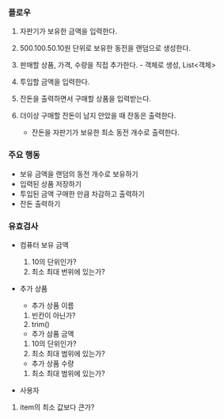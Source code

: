 ### 플로우
1. 자판기가 보유한 금액을 입력한다.
2. 500.100.50.10원 단위로 보유한 동전을 랜덤으로 생성한다.

3. 판매할 상품, 가격, 수량을 직접 추가한다. - 객체로 생성, List<객체>

4. 투입할 금액을 입력한다.
5. 잔돈을 출력하면서 구매할 상품을 입력받는다.

6. 더이상 구매할 잔돈이 남지 안았을 때 잔동은 출력한다.
   - 잔돈을 자판기가 보유한 최소 동전 개수로 출력한다.

### 주요 행동
- 보유 금액을 랜덤의 동전 개수로 보유하기
- 입력된 상품 저장하기
- 투입된 금액 구매한 만큼 차감하고 출력하기
- 잔돈 출력하기

### 유효검사
- 컴퓨터 보유 금액
  1. 10의 단위인가?
  2. 최소 최대 번위에 있는가?
- 추가 상품
  - 추가 상품 이름
  1. 빈칸이 아닌가?
  2. trim()
  - 추가 삼품 금액
  1. 10의 단위인가?
  2. 최소 최대 범위에 있는가?
  - 추가 상품 수량
  1. 최소 최대 범위에 있는가?

- 사용자
1. item의 최소 값보다 큰가?
